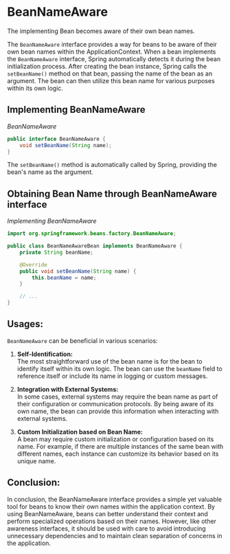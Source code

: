 # BeanNameAware

The implementing Bean becomes aware of their own bean names.

The `BeanNameAware` interface provides a way for beans to be aware of their own bean names within the ApplicationContext. 
When a bean implements the `BeanNameAware` interface, Spring automatically detects it during the bean initialization process. 
After creating the bean instance, Spring calls the `setBeanName()` method on that bean, passing the name of the bean as an argument. 
The bean can then utilize this bean name for various purposes within its own logic.

## Implementing BeanNameAware

_BeanNameAware_
```java
public interface BeanNameAware {
    void setBeanName(String name);
}
```
The `setBeanName()` method is automatically called by Spring, providing the bean's name as the argument.

## Obtaining Bean Name through BeanNameAware interface

_Implementing BeanNameAware_
```java
import org.springframework.beans.factory.BeanNameAware;

public class BeanNameAwareBean implements BeanNameAware {
    private String beanName;

    @Override
    public void setBeanName(String name) {
        this.beanName = name;
    }

    // ...
}
```

## Usages:

`BeanNameAware` can be beneficial in various scenarios:

1. **Self-Identification:**\
   The most straightforward use of the bean name is for the bean to identify itself within its own logic. 
   The bean can use the `beanName` field to reference itself or include its name in logging or custom messages.

2. **Integration with External Systems:**\
   In some cases, external systems may require the bean name as part of their configuration or communication protocols. 
   By being aware of its own name, the bean can provide this information when interacting with external systems.

3. **Custom Initialization based on Bean Name:**\
   A bean may require custom initialization or configuration based on its name. For example, if there are multiple instances of the same bean with different names, 
   each instance can customize its behavior based on its unique name.

## Conclusion:
In conclusion, the BeanNameAware interface provides a simple yet valuable tool for beans to know their own names within the application context. By using BeanNameAware, beans can better understand their context and perform specialized operations based on their names. However, like other awareness interfaces, it should be used with care to avoid introducing unnecessary dependencies and to maintain clean separation of concerns in the application.

